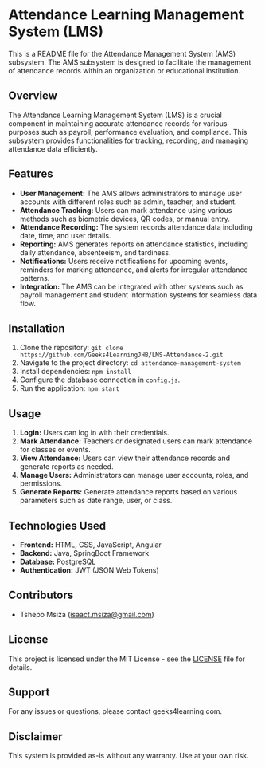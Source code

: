 # Attendance Learning Management System (LMS)

This is a README file for the Attendance Management System (AMS) subsystem. The AMS subsystem is designed to facilitate the management of attendance records within an organization or educational institution.

## Overview

The Attendance Learning Management System (LMS) is a crucial component in maintaining accurate attendance records for various purposes such as payroll, performance evaluation, and compliance. This subsystem provides functionalities for tracking, recording, and managing attendance data efficiently.

## Features

- **User Management:** The AMS allows administrators to manage user accounts with different roles such as admin, teacher, and student.
- **Attendance Tracking:** Users can mark attendance using various methods such as biometric devices, QR codes, or manual entry.
- **Attendance Recording:** The system records attendance data including date, time, and user details.
- **Reporting:** AMS generates reports on attendance statistics, including daily attendance, absenteeism, and tardiness.
- **Notifications:** Users receive notifications for upcoming events, reminders for marking attendance, and alerts for irregular attendance patterns.
- **Integration:** The AMS can be integrated with other systems such as payroll management and student information systems for seamless data flow.

## Installation

1. Clone the repository: `git clone https://github.com/Geeks4LearningJHB/LMS-Attendance-2.git`
2. Navigate to the project directory: `cd attendance-management-system`
3. Install dependencies: `npm install`
4. Configure the database connection in `config.js`.
5. Run the application: `npm start`

## Usage

1. **Login:** Users can log in with their credentials.
2. **Mark Attendance:** Teachers or designated users can mark attendance for classes or events.
3. **View Attendance:** Users can view their attendance records and generate reports as needed.
4. **Manage Users:** Administrators can manage user accounts, roles, and permissions.
5. **Generate Reports:** Generate attendance reports based on various parameters such as date range, user, or class.

## Technologies Used

- **Frontend:** HTML, CSS, JavaScript, Angular
- **Backend:** Java, SpringBoot Framework
- **Database:** PostgreSQL
- **Authentication:** JWT (JSON Web Tokens)

## Contributors

- Tshepo Msiza (isaact.msiza@gmail.com)

## License

This project is licensed under the MIT License - see the [LICENSE](LICENSE) file for details.

## Support

For any issues or questions, please contact geeks4learning.com.

## Disclaimer

This system is provided as-is without any warranty. Use at your own risk.
